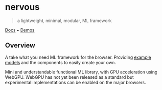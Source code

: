 # nervous
> a lightweight, minimal, modular, ML framework

[Docs](https://nervous-docs.vercel.app) • [Demos](https://nervous-demos.vercel.app)

## Overview

A take what you need ML framework for the browser. Providing [example models](https://nervous-demos.vercel.app) and the components to easily create your own.

Mini and understandable functional ML library, with GPU acceleration using WebGPU. WebGPU has not yet been released as a standard but experimental implementations can be enabled on the major browsers.

